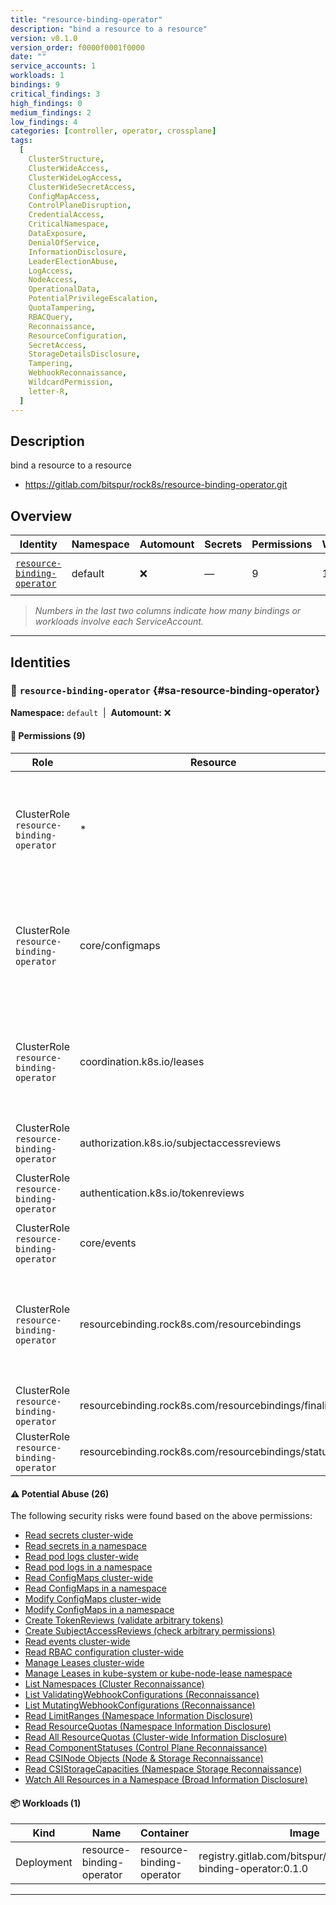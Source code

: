 ```yaml
---
title: "resource-binding-operator"
description: "bind a resource to a resource"
version: v0.1.0
version_order: f0000f0001f0000
date: ""
service_accounts: 1
workloads: 1
bindings: 9
critical_findings: 3
high_findings: 0
medium_findings: 2
low_findings: 4
categories: [controller, operator, crossplane]
tags:
  [
    ClusterStructure,
    ClusterWideAccess,
    ClusterWideLogAccess,
    ClusterWideSecretAccess,
    ConfigMapAccess,
    ControlPlaneDisruption,
    CredentialAccess,
    CriticalNamespace,
    DataExposure,
    DenialOfService,
    InformationDisclosure,
    LeaderElectionAbuse,
    LogAccess,
    NodeAccess,
    OperationalData,
    PotentialPrivilegeEscalation,
    QuotaTampering,
    RBACQuery,
    Reconnaissance,
    ResourceConfiguration,
    SecretAccess,
    StorageDetailsDisclosure,
    Tampering,
    WebhookReconnaissance,
    WildcardPermission,
    letter-R,
  ]
---
```


## Description

bind a resource to a resource

- https://gitlab.com/bitspur/rock8s/resource-binding-operator.git

## Overview

| Identity                                                     | Namespace | Automount | Secrets | Permissions | Workloads | Risk                    |
| ------------------------------------------------------------ | --------- | --------- | ------- | ----------- | --------- | ----------------------- |
| [`resource-binding-operator`](#sa-resource-binding-operator) | default   | ❌        | —       | 9           | 1         | {{< risk "Critical" >}} |

> _Numbers in the last two columns indicate how many bindings or workloads involve each ServiceAccount._

---

## Identities

### 🤖 `resource-binding-operator` {#sa-resource-binding-operator}

**Namespace:** `default`  |  **Automount:** ❌

#### 🔑 Permissions (9)

| Role                                    | Resource                                               | Verbs                                                 | Risk                  | Tags                                                                                                                                                                             |
| --------------------------------------- | ------------------------------------------------------ | ----------------------------------------------------- | --------------------- | -------------------------------------------------------------------------------------------------------------------------------------------------------------------------------- |
| ClusterRole `resource-binding-operator` | \*                                                     | get · list · watch                                    | {{< risk Critical >}} | {{< tag "ClusterStructure" >}} {{< tag "ClusterWideAccess" >}} {{< tag "ClusterWideLogAccess" >}} {{< tag "ClusterWideSecretAccess" >}} {{< tag "ConfigMapAccess" >}} (+15 more) |
| ClusterRole `resource-binding-operator` | core/configmaps                                        | create · delete · get · list · patch · update · watch | {{< risk Critical >}} | {{< tag "ConfigMapAccess" >}} {{< tag "DataExposure" >}} {{< tag "InformationDisclosure" >}} {{< tag "PotentialPrivilegeEscalation" >}} {{< tag "Tampering" >}}                  |
| ClusterRole `resource-binding-operator` | coordination.k8s.io/leases                             | create · delete · get · list · patch · update · watch | {{< risk Critical >}} | {{< tag "ControlPlaneDisruption" >}} {{< tag "CriticalNamespace" >}} {{< tag "DenialOfService" >}} {{< tag "LeaderElectionAbuse" >}} {{< tag "Tampering" >}}                     |
| ClusterRole `resource-binding-operator` | authorization.k8s.io/subjectaccessreviews              | create                                                | {{< risk Medium >}}   | {{< tag "InformationDisclosure" >}} {{< tag "RBACQuery" >}}                                                                                                                      |
| ClusterRole `resource-binding-operator` | authentication.k8s.io/tokenreviews                     | create                                                | {{< risk Medium >}}   | {{< tag "CredentialAccess" >}} {{< tag "InformationDisclosure" >}} {{< tag "RBACQuery" >}}                                                                                       |
| ClusterRole `resource-binding-operator` | core/events                                            | create · patch                                        | {{< risk Low >}}      |                                                                                                                                                                                  |
| ClusterRole `resource-binding-operator` | resourcebinding.rock8s.com/resourcebindings            | create · delete · get · list · patch · update · watch | {{< risk Low >}}      |                                                                                                                                                                                  |
| ClusterRole `resource-binding-operator` | resourcebinding.rock8s.com/resourcebindings/finalizers | update                                                | {{< risk Low >}}      |                                                                                                                                                                                  |
| ClusterRole `resource-binding-operator` | resourcebinding.rock8s.com/resourcebindings/status     | get · patch · update                                  | {{< risk Low >}}      |                                                                                                                                                                                  |

#### ⚠️ Potential Abuse (26)

The following security risks were found based on the above permissions:

- [Read secrets cluster-wide](/rules/1010)
- [Read secrets in a namespace](/rules/1011)
- [Read pod logs cluster-wide](/rules/1018)
- [Read pod logs in a namespace](/rules/1019)
- [Read ConfigMaps cluster-wide](/rules/1022)
- [Read ConfigMaps in a namespace](/rules/1023)
- [Modify ConfigMaps cluster-wide](/rules/1024)
- [Modify ConfigMaps in a namespace](/rules/1025)
- [Create TokenReviews (validate arbitrary tokens)](/rules/1049)
- [Create SubjectAccessReviews (check arbitrary permissions)](/rules/1050)
- [Read events cluster-wide](/rules/1070)
- [Read RBAC configuration cluster-wide](/rules/1077)
- [Manage Leases cluster-wide](/rules/1080)
- [Manage Leases in kube-system or kube-node-lease namespace](/rules/1081)
- [List Namespaces (Cluster Reconnaissance)](/rules/1082)
- [List ValidatingWebhookConfigurations (Reconnaissance)](/rules/1083)
- [List MutatingWebhookConfigurations (Reconnaissance)](/rules/1084)
- [Read LimitRanges (Namespace Information Disclosure)](/rules/1087)
- [Read ResourceQuotas (Namespace Information Disclosure)](/rules/1088)
- [Read All ResourceQuotas (Cluster-wide Information Disclosure)](/rules/1089)
- [Read ComponentStatuses (Control Plane Reconnaissance)](/rules/1095)
- [Read CSINode Objects (Node & Storage Reconnaissance)](/rules/1100)
- [Read CSIStorageCapacities (Namespace Storage Reconnaissance)](/rules/1101)
- [Watch All Resources in a Namespace (Broad Information Disclosure)](/rules/1103)

#### 📦 Workloads (1)

| Kind       | Name                      | Container                 | Image                                                              |
| ---------- | ------------------------- | ------------------------- | ------------------------------------------------------------------ |
| Deployment | resource-binding-operator | resource-binding-operator | registry.gitlab.com/bitspur/rock8s/resource-binding-operator:0.1.0 |

---
